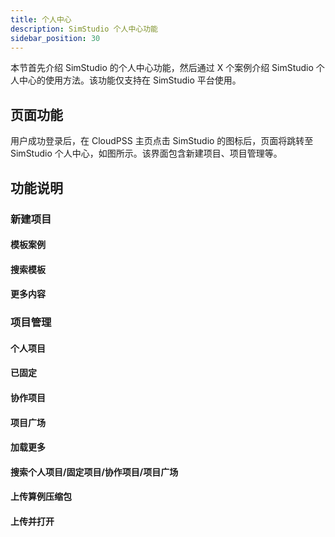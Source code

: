 ```yaml
---
title: 个人中心
description: SimStudio 个人中心功能
sidebar_position: 30
---
```


本节首先介绍 SimStudio 的个人中心功能，然后通过 X 个案例介绍 SimStudio 个人中心的使用方法。该功能仅支持在 SimStudio 平台使用。

## 页面功能

用户成功登录后，在 CloudPSS 主页点击 SimStudio 的图标后，页面将跳转至SimStudio 个人中心，如图所示。该界面包含新建项目、项目管理等。

## 功能说明

### 新建项目

#### 模板案例

#### 搜索模板

#### 更多内容

### 项目管理

#### 个人项目

#### 已固定

#### 协作项目

#### 项目广场

#### 加载更多

#### 搜索个人项目/固定项目/协作项目/项目广场

#### 上传算例压缩包

#### 上传并打开

<!-- ## 案例

### 新建项目

### 项目管理

## 常见问题

### 如何快速搜索个人项目?

### 项目导出和上传过程中会遇到哪些问题? -->
